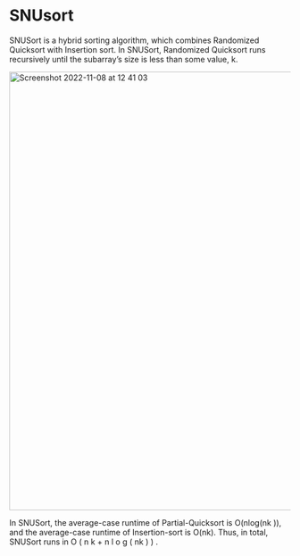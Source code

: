 # SNUsort

SNUSort is a hybrid sorting algorithm, which combines Randomized Quicksort with Insertion sort. 
In SNUSort, Randomized Quicksort runs recursively until the subarray’s size is less than some value, k.

<img width="786" alt="Screenshot 2022-11-08 at 12 41 03" src="https://user-images.githubusercontent.com/63445400/200469945-0d417dce-b24a-4e77-8d6f-60a0a822afb4.png">



In SNUSort, the average-case runtime of Partial-Quicksort is O(nlog(nk )), and the average-case runtime of Insertion-sort is O(nk). 
Thus, in total, SNUSort runs in O ( n k + n l o g ( nk ) ) .
